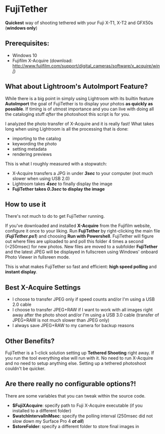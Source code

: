 # FujiTether
**Quickest** way of shooting tethered with your Fuji X-T1, X-T2 and GFX50s (**windows only**)

## Prerequisites:
- Windows 10
- Fujifilm X-Acquire (download: http://www.fujifilm.com/support/digital_cameras/software/x_acquire/win/)

## What about Lightroom's AutoImport Feature?
While there is a big point in simply using Lightroom with its builtin feature **AutoImport** the goal of FujiTether is to display your photos **as quickly as possible**. If timing is of utmost importance and you can live with doing all the cataloging stuff *after* the photoshoot this script is for you.

I analyzed the photo transfer of X-Acquire and it is really fast! What takes long when using Lightroom is all the processing that is done:

- importing to the catalog
- keywording the photo
- setting metadata
- rendering previews

This is what I roughly measured with a stopwatch:
- X-Acquire transfers a JPG in under ***3sec*** to your computer (not much slower when using USB 2.0)
- Lightroom takes ***4sec*** to finally display the image
- **FujiTether takes *0.3sec* to display the image**  

## How to use it
There's not much to do to get FujiTether running.

If you've downloaded and installed **X-Acquire** from the Fujifilm website, configure it once to your liking. Run **FujiTether** by right-clicking the main file (***FujiTether.ps1***) and choosing **Run with Powershell**. FujiTether will figure out where files are uploaded to and poll this folder 4 times a second (=250msec) for new photos. New files are moved to a subfolder **FujiTether** and the latest JPEG will be displayed in fullscreen using Windows' onboard Photo Viewer in fullsreen mode.

This is what makes FujiTether so fast and efficient: **high speed polling** and **instant display**.

## Best X-Acquire Settings
- I choose to transfer JPEG only if speed counts and/or I'm using a USB 2.0 cable
- I choose to transfer JPEG+RAW if I want to work with all images right away after the photo shoot and/or I'm using a USB 3.0 cable (transfer of JPEG+RAW is not much slower than JPEG only)
- I always save JPEG+RAW to my camera for backup reasons

## Other Benefits?
FujiTether is a 1-click solution setting up **Tethered Shooting** right away. If you run the tool everything else will run with it. No need to run X-Acquire and no need to setup anything else. Setting up a tethered photoshoot couldn't be quicker. 

## Are there really no configurable options?!
There are some variables that you can tweak within the source code.

- **$FujiXAcquire**: specify path to Fuji X-Acquire executable (if you installed to a different folder)
- **$watchIntervalInMsec**: specify the polling interval (250msec did not slow down my Surface Pro 4 ***at all***)
- **$storeFolder**: specify a different folder to store final images in